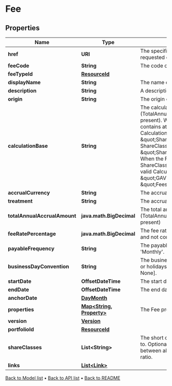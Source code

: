 

# Fee


## Properties

| Name | Type | Description | Notes |
|------------ | ------------- | ------------- | -------------|
|**href** | **URI** | The specific Uniform Resource Identifier (URI) for this resource at the requested effective and asAt datetime. |  [optional] |
|**feeCode** | **String** | The code of the Fee. |  [optional] |
|**feeTypeId** | [**ResourceId**](ResourceId.md) |  |  |
|**displayName** | **String** | The name of the Fee. |  |
|**description** | **String** | A description for the Fee. |  [optional] |
|**origin** | **String** | The origin or source of the Fee accrual. |  [optional] |
|**calculationBase** | **String** | The calculation base for a Fee that is calculated using a percentage (TotalAnnualAccrualAmount and CalculationBase cannot both be present). When the Fee is a ShareClass Fee (i.e: when ShareClasses contains at least one value), each of the following would be a valid CalculationBase: \&quot;10000.00\&quot;, \&quot;ShareClass.GAV\&quot;, \&quot;ShareClass.GAV - ShareClass.Fees[ShareClassFeeCode1].Amount\&quot;, \&quot;ShareClass.Fees[ShareClassFeeCode1].CalculationBase\&quot;. When the Fee is a NonShareClassSpecific Fee (i.e: when ShareClasses contains no values), each of the following would be a valid CalculationBase: \&quot;10000.00\&quot;, \&quot;GAV\&quot;, \&quot;GAV - Fees[NonClassSpecificFeeCode1].Amount\&quot;, \&quot;Fees[NonClassSpecificFeeCode1].CalculationBase\&quot;.  |  [optional] |
|**accrualCurrency** | **String** | The accrual currency. |  |
|**treatment** | **String** | The accrual period of the Fee; &#39;Monthly&#39; or &#39;Daily&#39;. |  |
|**totalAnnualAccrualAmount** | **java.math.BigDecimal** | The total annual accrued amount for the Fee. (TotalAnnualAccrualAmount and CalculationBase cannot both be present) |  [optional] |
|**feeRatePercentage** | **java.math.BigDecimal** | The fee rate percentage. (Required when CalculationBase is present and not compatible with TotalAnnualAccrualAmount) |  [optional] |
|**payableFrequency** | **String** | The payable frequency for the Fee; &#39;Annually&#39;, &#39;Quarterly&#39; or &#39;Monthly&#39;. |  |
|**businessDayConvention** | **String** | The business day convention to use for Fee calculations on weekends or holidays. Supported string values are: [Previous, P, Following, F, None]. |  |
|**startDate** | **OffsetDateTime** | The start date of the Fee. |  |
|**endDate** | **OffsetDateTime** | The end date of the Fee. |  [optional] |
|**anchorDate** | [**DayMonth**](DayMonth.md) |  |  [optional] |
|**properties** | [**Map&lt;String, Property&gt;**](Property.md) | The Fee properties. These will be from the &#39;Fee&#39; domain. |  [optional] |
|**version** | [**Version**](Version.md) |  |  [optional] |
|**portfolioId** | [**ResourceId**](ResourceId.md) |  |  [optional] |
|**shareClasses** | **List&lt;String&gt;** | The short codes of the ShareClasses that the Fee should be applied to. Optional: if this is null or empty, then the Fee will be divided between all the ShareClasses of the Fund according to the capital ratio. |  [optional] |
|**links** | [**List&lt;Link&gt;**](Link.md) |  |  [optional] |



[Back to Model list](../README.md#documentation-for-models) &#8226; [Back to API list](../README.md#documentation-for-api-endpoints) &#8226; [Back to README](../README.md)


